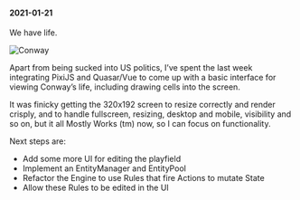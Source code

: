 #### 2021-01-21

We have life.

![Conway](/assets/v0.0.13.png)

Apart from being sucked into US politics, I’ve spent the last week integrating PixiJS and Quasar/Vue to come up with a basic interface for viewing Conway’s life, including drawing cells into the screen.

It was finicky getting the 320x192 screen to resize correctly and render crisply, and to handle fullscreen, resizing, desktop and mobile, visibility and so on, but it all Mostly Works (tm) now, so I can focus on functionality.

Next steps are:

- Add some more UI for editing the playfield
- Implement an EntityManager and EntityPool
- Refactor the Engine to use Rules that fire Actions to mutate State
- Allow these Rules to be edited in the UI